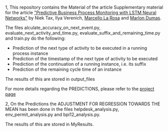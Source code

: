 1, This repository contains the Material of the article Supplementary material for the article ["Predictive Business Process Monitoring with
LSTM Neural Networks"](https://arxiv.org/abs/1612.02130) by Niek Tax, Ilya Verenich, [Marcello La Rosa](http://www.marcellolarosa.com/) and [Marlon Dumas](http://kodu.ut.ee/~dumas/).

The files alculate_accuracy_on_next_event.py, evaluate_next_activity_and_time.py, evaluate_suffix_and_remaining_time.py and train.py do the following:

* Prediction of the next type of activity to be executed in a running process instance
* Prediction of the timestamp of the next type of activity to be executed
* Prediction of the continuation of a running instance, i.e. its suffix
* Prediction of the remaining cycle time of an instance

The results of this are stored in output_files

For more details regarding the PREDICTIONS, please refer to the [project page](https://verenich.github.io/ProcessSequencePrediction)


2, On the Predictions the ADJUSTMENT FOR REGRESSION TOWARDS THE MEAN has been done in the files helpdesk_analysis.py, env_permit_analysis.py and bpi12_analysis.py.

The results of this are stored in MyResults.


